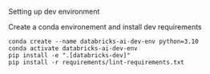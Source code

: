 Setting up dev environment

Create a conda environement and install dev requirements

```
conda create --name databricks-ai-dev-env python=3.10
conda activate databricks-ai-dev-env
pip install -e ".[databricks-dev]"
pip install -r requirements/lint-requirements.txt
```

